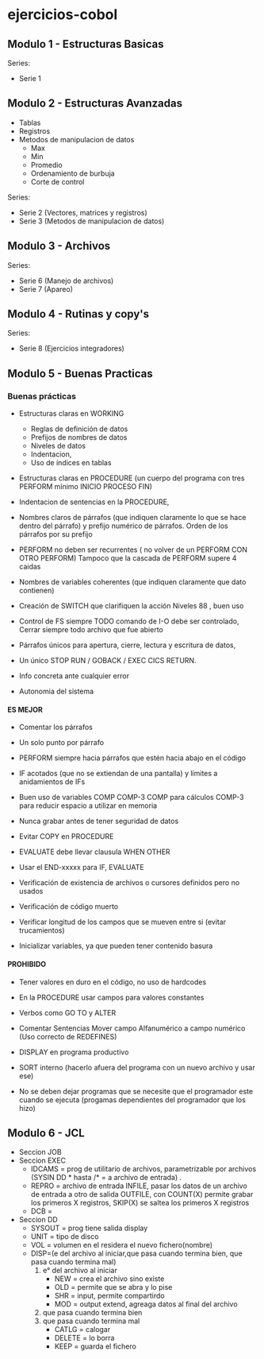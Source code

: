 # ejercicios-cobol

## Modulo 1 - Estructuras Basicas

Series:
* Serie 1

## Modulo 2 - Estructuras Avanzadas

* Tablas
* Registros
* Metodos de manipulacion de datos 
    - Max
    - Min 
    - Promedio
    - Ordenamiento de burbuja
    - Corte de control

Series:
 * Serie 2 (Vectores, matrices y registros)
 * Serie 3 (Metodos de manipulacion de datos)

## Modulo 3 - Archivos

Series:
 * Serie 6 (Manejo de archivos)
 * Serie 7 (Apareo)

## Modulo 4 - Rutinas y copy's

Series:
 * Serie 8 (Ejercicios integradores)

 ## Modulo 5 - Buenas Practicas

### Buenas prácticas

* Estructuras claras  en WORKING
    * Reglas de definición de datos 
    * Prefijos de nombres de datos
    * Niveles de datos 
    * Indentacion,
    * Uso de índices en tablas

* Estructuras claras  en PROCEDURE 
(un cuerpo del programa con tres PERFORM mínimo  INICIO   PROCESO   FIN)

* Indentacion de sentencias en la PROCEDURE, 

* Nombres claros de párrafos
(que indiquen claramente lo que se hace dentro del párrafo) y prefijo 
numérico de párrafos. Orden de los párrafos por su prefijo 

* PERFORM no deben ser recurrentes ( no volver de un PERFORM CON OTRO
PERFORM)
Tampoco que la cascada de PERFORM supere 4 caidas

* Nombres de variables coherentes
(que indiquen claramente que dato contienen)

* Creación de SWITCH  que clarifiquen la acción
    Niveles 88 , buen uso 

* Control de FS siempre
    TODO comando de I-O debe ser controlado, Cerrar siempre todo
archivo que fue abierto

* Párrafos únicos para apertura, cierre, lectura y escritura de datos,

* Un único STOP RUN / GOBACK / EXEC CICS RETURN.

* Info concreta ante cualquier error

* Autonomia del sistema

#### ES MEJOR
* Comentar los párrafos 

* Un solo punto por párrafo

* PERFORM  siempre hacia párrafos que estén hacia abajo en el código

* IF acotados (que no se extiendan de una pantalla) y límites a anidamientos de IFs

* Buen uso de variables   COMP     COMP-3
            COMP  para cálculos
            COMP-3 para reducir espacio a utilizar en memoria

* Nunca grabar antes de tener seguridad de datos

* Evitar COPY en  PROCEDURE

* EVALUATE debe llevar clausula WHEN OTHER

* Usar el END-xxxxx   para IF, EVALUATE 

* Verificación de existencia de archivos o cursores definidos pero no usados

* Verificación de código muerto

* Verificar longitud de los campos que se mueven entre si (evitar
trucamientos)

* Inicializar variables, ya que pueden tener contenido basura

#### PROHIBIDO
* Tener valores en duro en el código, no uso de hardcodes 
* En la PROCEDURE   usar campos para valores  constantes

* Verbos como GO TO y ALTER

* Comentar Sentencias
Mover campo Alfanumérico a campo numérico (Uso correcto de REDEFINES)

* DISPLAY en programa productivo 

* SORT interno (hacerlo afuera del programa con un nuevo archivo y usar ese)

* No se deben dejar programas que se necesite que el programador este cuando se ejecuta (progamas dependientes del programador que los hizo)

## Modulo 6 - JCL

* Seccion JOB
* Seccion EXEC
    * IDCAMS = prog de utilitario de archivos, parametrizable por archivos (SYSIN DD * hasta /* = a archivo de entrada) .
    * REPRO = archivo de entrada INFILE, pasar los datos de un archivo de entrada a otro de salida OUTFILE, con COUNT(X) permite grabar los primeros X registros, SKIP(X) se saltea los primeros X registros
    * DCB = 
* Seccion DD
    * SYSOUT = prog tiene salida display
    * UNIT = tipo de disco
    * VOL = volumen en el residera el nuevo fichero(nombre)    
    * DISP=(e del archivo al iniciar,que pasa cuando termina bien, que pasa cuando termina mal)
        1. e° del archivo al iniciar
            * NEW = crea el archivo sino existe 
            * OLD = permite que se abra y lo pise
            * SHR = input, permite compartirdo
            * MOD = output extend, agreaga datos al final del archivo
        2. que pasa cuando termina bien
        3. que pasa cuando termina mal
            * CATLG = calogar
            * DELETE = lo borra
            * KEEP = guarda el fichero

